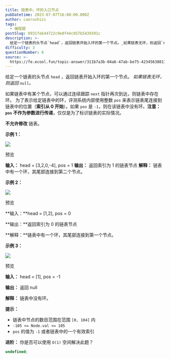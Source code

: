 ```yaml
---
title: 链表中，环的入口节点
pubDatetime: 2023-07-07T16:00:00.000Z
author: caorushizi
tags:
  - 编程题
postSlug: 0931feb44722c9e8f44c957b5439391c
description: >-
  给定一个链表的头节点`head`，返回链表开始入环的第一个节点。_如果链表无环，则返回`null`。_如果链表中有某个节点，可以通过连续跟踪`next`指针再次到达，则链表中存在环。为了表示给定链表中
difficulty: 3
questionNumber: 6
source: >-
  https://fe.ecool.fun/topic-answer/311b7a3b-04a6-47ab-be75-42345638817b?orderBy=updateTime&order=desc&tagId=26
---
```


给定一个链表的头节点 `head` ，返回链表开始入环的第一个节点。 _如果链表无环，则返回 `null`。_

如果链表中有某个节点，可以通过连续跟踪 `next` 指针再次到达，则链表中存在环。 为了表示给定链表中的环，评测系统内部使用整数 `pos` 来表示链表尾连接到链表中的位置（**索引从 0 开始**）。如果 `pos` 是 `-1`，则在该链表中没有环。**注意：`pos` 不作为参数进行传递**，仅仅是为了标识链表的实际情况。

**不允许修改** 链表。

**示例 1：**

![](https://static.ecool.fun/article/24c9b539-ba1a-4d60-9f62-f0e760f616c5.png)

预览

**输入：** head = \[3,2,0,-4\], pos = 1 **输出：** 返回索引为 1 的链表节点 **解释：** 链表中有一个环，其尾部连接到第二个节点。

**示例 2：**

![](https://static.ecool.fun/article/e03a7c40-9b60-40af-a0cd-33c51644b208.png)

预览

\*\*输入：\*\*head = \[1,2\], pos = 0

\*\*输出：\*\*返回索引为 0 的链表节点

\*\*解释：\*\*链表中有一个环，其尾部连接到第一个节点。

**示例 3：**

![](https://static.ecool.fun/article/f611c26a-2858-4794-8815-a2a2c55fe5a8.png)

预览

**输入：** head = \[1\], pos = -1

**输出：** 返回 null

**解释：** 链表中没有环。

**提示：**

- 链表中节点的数目范围在范围 `[0, 104]` 内
- `-105 <= Node.val <= 105`
- `pos` 的值为 `-1` 或者链表中的一个有效索引

**进阶：** 你是否可以使用 `O(1)` 空间解决此题？

```typescript
undefined;
```
